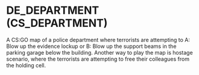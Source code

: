# DE_DEPARTMENT (CS_DEPARTMENT)
A CS:GO map of a police department where terrorists are attempting to A: Blow up the evidence lockup or B: Blow up the support beams in the parking garage below the building. Another way to play the map is hostage scenario, where the terrorists are attempting to free their colleagues from the holding cell.
